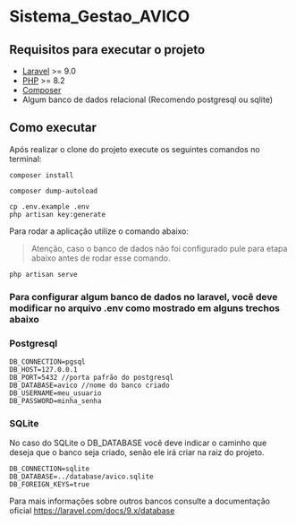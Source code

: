# Sistema_Gestao_AVICO

## Requisitos para executar o projeto

- [Laravel](https://laravel.com/docs/9.x) >= 9.0 
- [PHP](https://www.php.net/downloads.php) >= 8.2
- [Composer](https://getcomposer.org/)
- Algum banco de dados relacional (Recomendo postgresql ou sqlite)

## Como executar

Após realizar o clone do projeto execute os seguintes comandos no terminal:


```
composer install
```

```
composer dump-autoload
````

```
cp .env.example .env
php artisan key:generate
```

Para rodar a aplicação utilize o comando abaixo:


> Atenção, caso o banco de dados não foi configurado pule para etapa abaixo antes de rodar esse comando.

```
php artisan serve
```

### Para configurar algum banco de dados no laravel, você deve modificar no arquivo .env como mostrado em alguns trechos abaixo

### Postgresql

```dotenv
DB_CONNECTION=pgsql
DB_HOST=127.0.0.1
DB_PORT=5432 //porta pafrão do postgresql
DB_DATABASE=avico //nome do banco criado
DB_USERNAME=meu_usuario
DB_PASSWORD=minha_senha
```
### SQLite

No caso do SQLite o DB_DATABASE você deve indicar o caminho que deseja que o banco seja criado, senão ele irá criar na raiz do projeto.

```dotenv
DB_CONNECTION=sqlite
DB_DATABASE=../database/avico.sqlite
DB_FOREIGN_KEYS=true
```

Para mais informações sobre outros bancos consulte a documentação oficial https://laravel.com/docs/9.x/database
